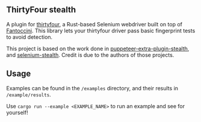 ## ThirtyFour stealth

A plugin for [thirtyfour](https://github.com/stevepryde/thirtyfour), a Rust-based Selenium webdriver built on top of [Fantoccini](https://github.com/jonhoo/fantoccini). This library lets your thirtyfour driver pass basic fingerprint tests to avoid detection.

This project is based on the work done in [puppeteer-extra-plugin-stealth](https://github.com/berstend/puppeteer-extra/tree/master/packages/puppeteer-extra-plugin-stealth), and [selenium-stealth](https://github.com/diprajpatra/selenium-stealth). Credit is due to the authors of those projects.


## Usage
Examples can be found in the `/examples` directory, and their results in `/example/results`. 

Use `cargo run --example <EXAMPLE_NAME>` to run an example and see for yourself!